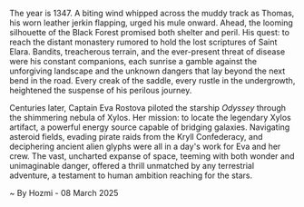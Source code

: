 
The year is 1347.  A biting wind whipped across the muddy track as Thomas, his worn leather jerkin flapping, urged his mule onward.  Ahead, the looming silhouette of the Black Forest promised both shelter and peril.  His quest: to reach the distant monastery rumored to hold the lost scriptures of Saint Elara.  Bandits, treacherous terrain, and the ever-present threat of disease were his constant companions, each sunrise a gamble against the unforgiving landscape and the unknown dangers that lay beyond the next bend in the road.  Every creak of the saddle, every rustle in the undergrowth, heightened the suspense of his perilous journey.

Centuries later, Captain Eva Rostova piloted the starship *Odyssey* through the shimmering nebula of Xylos.  Her mission: to locate the legendary Xylos artifact, a powerful energy source capable of bridging galaxies.  Navigating asteroid fields, evading pirate raids from the Kryll Confederacy, and deciphering ancient alien glyphs were all in a day's work for Eva and her crew.  The vast, uncharted expanse of space, teeming with both wonder and unimaginable danger, offered a thrill unmatched by any terrestrial adventure, a testament to human ambition reaching for the stars.

~ By Hozmi - 08 March 2025
